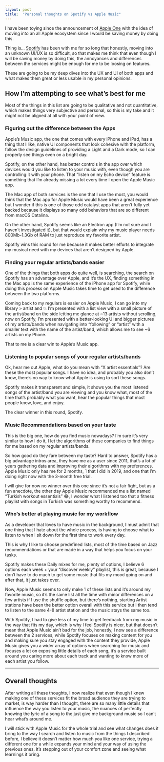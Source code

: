 ```yaml
---
layout: post
title:  "Personal thoughts on Spotify vs Apple Music"
---
```


I have been toying since the announcement of [Apple One](https://www.apple.com/apple-one/) with the idea of moving into an all Apple ecosystem since I would be saving money by doing this. 

Thing is… [Spotify](https://www.spotify.com/) has been with me for so long that honestly, moving into an unknown UI/UX is so difficult, so that makes me think that even though I will be saving money by doing this, the annoyances and differences between the services might be enough for me to be loosing on features.

These are going to be my deep dives into the UX and UI of both apps and what makes them great or less usable in my personal opinions.

## How I’m attempting to see what’s best for me
Most of the things in this list are going to be qualitative and not quantitative, which makes things very subjective and personal, so this is my take and it might not be aligned at all with your point of view.
 
### Figuring out  the difference between the Apps
Apple’s Music app, the one that comes with every iPhone and iPad, has a thing that I like, native UI components that look cohesive with the platform, follow the design guidelines of providing a Light and a Dark mode, so I can properly see things even on a bright day.

Spotify, on the other hand, has better controls in the app over which devices would you like to listen to your music with, even though you are controlling it with your phone. That “listen on my Echo device” feature is something that I’m already missing a lot every time I open the Apple Music app.

The Mac app of both services is the one that I use the most, you would think that the Mac app for Apple Music would have been a great experience but I wonder if this is one of those odd catalyst apps that aren’t fully yet backed because it displays so many odd behaviors that are so different from macOS Catalina.

On the other hand, Spotify seems like an Electron app (I’m not sure and I haven’t investigated it), but that would explain why my music player needs 800Mb-1.3Gb of RAM to just reproduce my favorite artist.

Spotify wins this round for me because it makes better efforts to integrate my musical need with my devices that aren’t designed by Apple.

### Finding your regular artists/bands easier
One of the things that both apps do quite well, is searching, the search on Spotify has an advantage over Apple, and it’s the UX, finding something in the Mac app is the same experience of the iPhone app for Spotify, while doing this process on Apple Music takes time to get used to the difference between the two platforms.

Coming back to my regulars is easier on Apple Music, I can go into my library > artist and 💥 I’m presented with a list view with a small picture of the artist/band on the side letting me glance at ~13 artists without scrolling, now on Spotify, I’m presented with a better-looking UI and bigger pictures of my artists/bands when navigating into “following” or “artist” with a smaller text with the name of the artist/band, which allows me to see ~6 artists on my Phone.

That to me is a clear win to Apple’s Music app.

### Listening to popular songs of your regular artists/bands
Ok, hear me out Apple, what do you mean with “X artist essentials”? Are these the most popular songs. I have no idea, and probably you also don’t know, there’s no way to know what Apple is using to sort these songs.

Spotify makes it transparent and simple, it shows you the most listened songs of the artist/band you are viewing and you know what, most of the time that’s probably what you want, hear the popular things that most people know, love, and enjoy.

The clear winner in this round, Spotify.

### Music Recommendations based on your taste
This is the big one, how do you find music nowadays? I’m sure it’s very similar to how I do it, I let the algorithms of these companies to find things for me based on my regular artists/bands.

So how good do they fare between my taste? Hard to answer, Spotify has a big advantage intros area, they have me as a user since 2011, that’s a lot of years gathering data and improving their algorithms with my preferences. Apple Music only has me for 2 months, 1 that I did in 2019, and one that I’m doing right now with the 3-month free trial.

I will give for now no winner over this one since it’s not a fair fight, but as a fun anecdote, the other day Apple Music recommended me a list named “Turkish workout essentials” 😂, I wonder what I listened too that a fitness playlist with songs in Turkish was something worthy to recommend.
 
### Who’s better at playing music for my workflow
As a developer that loves to have music in the background, I must admit that one thing that I hate about the whole process, is having to choose what to listen to when I sit down for the first time to work every day.

This is why I like to choose predefined lists, most of the time based on Jazz recommendations or that are made in a way that helps you focus on your tasks.

Spotify makes these Daily mixes for me, plenty of options, I believe 6 options each week + your “discover weekly” playlist, this is great, because I don’t have to do much to get some music that fits my mood going on and after that, it just takes over.

Now, Apple Music seems to only make 1 of these lists and it’s around my favorite music, so it’s the same list all the time with minor differences on a few artists if I use the shuffle option, but there’s nothing, starting Artist stations have been the better option overall with this service but I then tend to listen to the same 4-8 artist station and the music stays the same too.

With Spotify, I had to give less of my time to get feedback from my music in the way that fits my day, which is why I feel Spotify is nicer, but that doesn’t mean that Apple Music ain’t bad for the job, honestly, I now see a difference between the 2 services, while Spotify focuses on making content for you and making sure you stay engaged with the content they provide, Apple Music gives you a wider array of options when searching for music and focuses a lot on exposing little details of each song, it’s a service built around you caring more about each track and wanting to know more of each artist you follow.

----

## Overall thoughts
After writing all these thoughts, I now realize that even though I knew making one of these services fit the broad audience they are trying to market, is way harder than I thought, there are so many little details that influence the way you listen to your music, the nuances of perfectly knowing the lyric of a song to the just give me background music so I can’t hear what’s around me.

I will stick with Apple Music for the whole trial and see what changes does it bring to the way I search and listen to music from the things I described before, I believe it doesn’t matter how much you like one service, trying a different one for a while expands your mind and your way of using the previous ones, it’s stepping out of your comfort zone and seeing what learnings it bring.